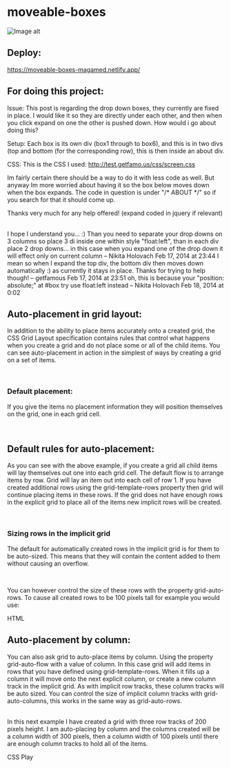 # moveable-boxes

![Image alt](https://github.com/{username}/{repository}/raw/{branch}/{path}/image.png)

## Deploy:
https://moveable-boxes-magamed.netlify.app/


## For doing this project:

Issue: This post is regarding the drop down boxes, they currently are fixed in place. I would like it so they are directly under each other, and then when you click expand on one the other is pushed down. How would i go about doing this?

Setup: Each box is its own div (box1 through to box6), and this is in two divs (top and bottom (for the corresponding row), this is then inside an about div.

CSS: This is the CSS I used: http://test.getfamo.us/css/screen.css

Im fairly certain there should be a way to do it with less code as well. But anyway Im more worried about having it so the box below moves down when the box expands. The code in question is under "/* ABOUT */" so if you search for that it should come up.

Thanks very much for any help offered! (expand coded in jquery if relevant)

<br>
I hope I understand you... :) Than you need to separate your drop downs on 3 columns so place 3 di inside one within style "float:left", than in each div place 2 drop downs... in this case when you expand one of the drop down it will effect only on current column – 
Nikita Holovach
 Feb 17, 2014 at 23:44 
I mean so when I expand the top div, the bottom div then moves down automatically :) as currently it stays in place. Thanks for trying to help though! – 
getfamous
 Feb 17, 2014 at 23:51
oh, this is because your "position: absolute;" at #box try use float:left instead – 
Nikita Holovach
 Feb 18, 2014 at 0:02 

 ## Auto-placement in grid layout:

 In addition to the ability to place items accurately onto a created grid, the CSS Grid Layout specification contains rules that control what happens when you create a grid and do not place some or all of the child items. You can see auto-placement in action in the simplest of ways by creating a grid on a set of items.


 <br>

 ### Default placement:

 If you give the items no placement information they will position themselves on the grid, one in each grid cell.

 <br>

 ## Default rules for auto-placement:

 As you can see with the above example, if you create a grid all child items will lay themselves out one into each grid cell. The default flow is to arrange items by row. Grid will lay an item out into each cell of row 1. If you have created additional rows using the grid-template-rows property then grid will continue placing items in these rows. If the grid does not have enough rows in the explicit grid to place all of the items new implicit rows will be created.


 <br>

 ### Sizing rows in the implicit grid

 The default for automatically created rows in the implicit grid is for them to be auto-sized. This means that they will contain the content added to them without causing an overflow.

 <br>

 You can however control the size of these rows with the property grid-auto-rows. To cause all created rows to be 100 pixels tall for example you would use:

HTML

## Auto-placement by column:

You can also ask grid to auto-place items by column. Using the property grid-auto-flow with a value of column. In this case grid will add items in rows that you have defined using grid-template-rows. When it fills up a column it will move onto the next explicit column, or create a new column track in the implicit grid. As with implicit row tracks, these column tracks will be auto sized. You can control the size of implicit column tracks with grid-auto-columns, this works in the same way as grid-auto-rows.

<br>
In this next example I have created a grid with three row tracks of 200 pixels height. I am auto-placing by column and the columns created will be a column width of 300 pixels, then a column width of 100 pixels until there are enough column tracks to hold all of the items.

CSS
Play




 

